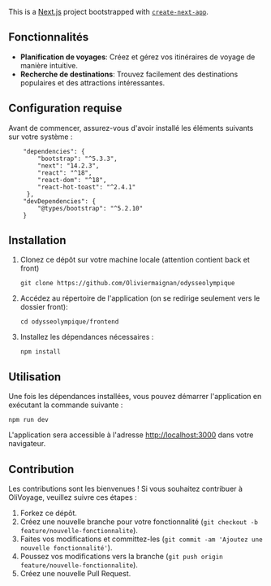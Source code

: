 This is a [Next.js](https://nextjs.org/) project bootstrapped with [`create-next-app`](https://github.com/vercel/next.js/tree/canary/packages/create-next-app).
## Fonctionnalités

- **Planification de voyages**: Créez et gérez vos itinéraires de voyage de manière intuitive.
- **Recherche de destinations**: Trouvez facilement des destinations populaires et des attractions intéressantes.

## Configuration requise

Avant de commencer, assurez-vous d'avoir installé les éléments suivants sur votre système :

```  
    "dependencies": {
        "bootstrap": "^5.3.3",
        "next": "14.2.3",
        "react": "^18",
        "react-dom": "^18",
        "react-hot-toast": "^2.4.1"
     },
    "devDependencies": {
        "@types/bootstrap": "^5.2.10"
    }
```

## Installation

1. Clonez ce dépôt sur votre machine locale (attention contient back et front)

    ```
    git clone https://github.com/Oliviermaignan/odysseolympique
    ```

2. Accédez au répertoire de l'application (on se redirige seulement vers le dossier front):

    ```
    cd odysseolympique/frontend
    ```

3. Installez les dépendances nécessaires :

    ```
    npm install
    ```

## Utilisation

Une fois les dépendances installées, vous pouvez démarrer l'application en exécutant la commande suivante :

```
npm run dev
```

L'application sera accessible à l'adresse [http://localhost:3000](http://localhost:3000) dans votre navigateur.

## Contribution

Les contributions sont les bienvenues ! Si vous souhaitez contribuer à OliVoyage, veuillez suivre ces étapes :

1. Forkez ce dépôt.
2. Créez une nouvelle branche pour votre fonctionnalité (`git checkout -b feature/nouvelle-fonctionnalite`).
3. Faites vos modifications et committez-les (`git commit -am 'Ajoutez une nouvelle fonctionnalité'`).
4. Poussez vos modifications vers la branche (`git push origin feature/nouvelle-fonctionnalite`).
5. Créez une nouvelle Pull Request.
